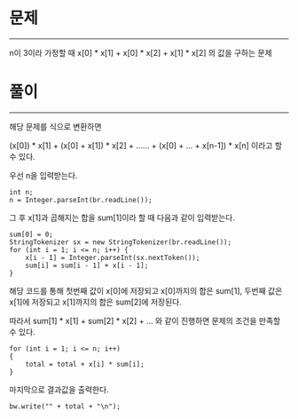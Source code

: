 # 문제

----

n이 3이라 가정할 때
x[0] * x[1] + x[0] * x[2] + x[1] * x[2] 의 값을 구하는 문제

# 풀이

---

해당 문제를 식으로 변환하면

(x[0]) * x[1] + (x[0] + x[1]) * x[2] + ...... + (x[0] + ... + x[n-1]) * x[n]
이라고 할 수 있다.

우선 n을 입력받는다.

    int n;
    n = Integer.parseInt(br.readLine());

그 후 x[1]과 곱해지는 합을 sum[1]이라 할 때 다음과 같이 입력받는다.

    sum[0] = 0;
    StringTokenizer sx = new StringTokenizer(br.readLine());
    for (int i = 1; i <= n; i++) {
        x[i - 1] = Integer.parseInt(sx.nextToken());
        sum[i] = sum[i - 1] + x[i - 1];
    }

해당 코드를 통해 첫번째 값이 x[0]에 저장되고 x[0]까지의 합은 sum[1],
두번째 값은 x[1]에 저장되고 x[1]까지의 합은 sum[2]에 저장된다.

따라서 sum[1] * x[1] + sum[2] * x[2] + ... 와 같이 진행하면 문제의 조건을 만족할 수 있다.

    for (int i = 1; i <= n; i++)
    {
        total = total + x[i] * sum[i];
    }

마지막으로 결과값을 출력한다.

    bw.write("" + total + "\n");
